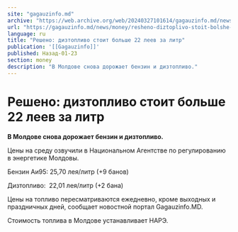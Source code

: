 ```yaml
---
site: "gagauzinfo.md"
archive: "https://web.archive.org/web/20240327101614/gagauzinfo.md/news/money/resheno-diztoplivo-stoit-bolshe-22-leev-za-litr"
url: "https://gagauzinfo.md/news/money/resheno-diztoplivo-stoit-bolshe-22-leev-za-litr"
language: ru
title: "Решено: дизтопливо стоит больше 22 леев за литр"
publication: '[[Gagauzinfo]]'
published: Назад-01-23
section: money
description: "В Молдове снова дорожает бензин и дизтопливо."
---
```


# Решено: дизтопливо стоит больше 22 леев за литр

**В Молдове снова дорожает бензин и дизтопливо.**

Цены на среду озвучили в Национальном Агентстве по регулированию в энергетике Молдовы.

Бензин Аи95: 25,70 лея/литр (+9 банов)

Дизтопливо:  22,01 лея/литр (+2 бана)

Цены на топливо пересматриваются ежедневно, кроме выходных и праздничных дней, сообщает новостной портал Gagauzinfo.MD.

Стоимость топлива в Молдове устанавливает НАРЭ.